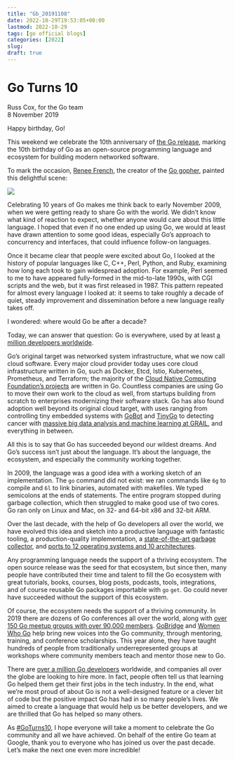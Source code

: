```yaml
---
title: "Gb_20191108"
date: 2022-10-29T19:53:05+08:00
lastmod: 2022-10-29
tags: [go official blogs]
categories: [2022]
slug:
draft: true
---
```


# Go Turns 10

Russ Cox, for the Go team  
8 November 2019

Happy birthday, Go!

This weekend we celebrate the 10th anniversary of [the Go release](https://opensource.googleblog.com/2009/11/hey-ho-lets-go.html), marking the 10th birthday of Go as an open-source programming language and ecosystem for building modern networked software.

To mark the occasion, [Renee French](https://twitter.com/reneefrench), the creator of the [Go gopher](https://blog.golang.org/gopher), painted this delightful scene:

![](https://go.dev/blog/10years/gopher10th-large.jpg)

Celebrating 10 years of Go makes me think back to early November 2009, when we were getting ready to share Go with the world. We didn’t know what kind of reaction to expect, whether anyone would care about this little language. I hoped that even if no one ended up using Go, we would at least have drawn attention to some good ideas, especially Go’s approach to concurrency and interfaces, that could influence follow-on languages.

Once it became clear that people were excited about Go, I looked at the history of popular languages like C, C++, Perl, Python, and Ruby, examining how long each took to gain widespread adoption. For example, Perl seemed to me to have appeared fully-formed in the mid-to-late 1990s, with CGI scripts and the web, but it was first released in 1987. This pattern repeated for almost every language I looked at: it seems to take roughly a decade of quiet, steady improvement and dissemination before a new language really takes off.

I wondered: where would Go be after a decade?

Today, we can answer that question: Go is everywhere, used by at least [a million developers worldwide](https://research.swtch.com/gophercount).

Go’s original target was networked system infrastructure, what we now call cloud software. Every major cloud provider today uses core cloud infrastructure written in Go, such as Docker, Etcd, Istio, Kubernetes, Prometheus, and Terraform; the majority of the [Cloud Native Computing Foundation’s projects](https://www.cncf.io/projects/) are written in Go. Countless companies are using Go to move their own work to the cloud as well, from startups building from scratch to enterprises modernizing their software stack. Go has also found adoption well beyond its original cloud target, with uses ranging from controlling tiny embedded systems with [GoBot](https://gobot.io/) and [TinyGo](https://tinygo.org/) to detecting cancer with [massive big data analysis and machine learning at GRAIL](https://medium.com/grail-eng/bigslice-a-cluster-computing-system-for-go-7e03acd2419b), and everything in between.

All this is to say that Go has succeeded beyond our wildest dreams. And Go’s success isn’t just about the language. It’s about the language, the ecosystem, and especially the community working together.

In 2009, the language was a good idea with a working sketch of an implementation. The `go` command did not exist: we ran commands like `6g` to compile and `6l` to link binaries, automated with makefiles. We typed semicolons at the ends of statements. The entire program stopped during garbage collection, which then struggled to make good use of two cores. Go ran only on Linux and Mac, on 32- and 64-bit x86 and 32-bit ARM.

Over the last decade, with the help of Go developers all over the world, we have evolved this idea and sketch into a productive language with fantastic tooling, a production-quality implementation, a [state-of-the-art garbage collector](https://blog.golang.org/ismmkeynote), and [ports to 12 operating systems and 10 architectures](https://go.dev/doc/install/source#introduction).

Any programming language needs the support of a thriving ecosystem. The open source release was the seed for that ecosystem, but since then, many people have contributed their time and talent to fill the Go ecosystem with great tutorials, books, courses, blog posts, podcasts, tools, integrations, and of course reusable Go packages importable with `go` `get`. Go could never have succeeded without the support of this ecosystem.

Of course, the ecosystem needs the support of a thriving community. In 2019 there are dozens of Go conferences all over the world, along with [over 150 Go meetup groups with over 90,000 members](https://www.meetup.com/pro/go). [GoBridge](https://golangbridge.org/) and [Women Who Go](https://medium.com/@carolynvs/www-loves-gobridge-ccb26309f667) help bring new voices into the Go community, through mentoring, training, and conference scholarships. This year alone, they have taught hundreds of people from traditionally underrepresented groups at workshops where community members teach and mentor those new to Go.

There are [over a million Go developers](https://research.swtch.com/gophercount) worldwide, and companies all over the globe are looking to hire more. In fact, people often tell us that learning Go helped them get their first jobs in the tech industry. In the end, what we’re most proud of about Go is not a well-designed feature or a clever bit of code but the positive impact Go has had in so many people’s lives. We aimed to create a language that would help us be better developers, and we are thrilled that Go has helped so many others.

As [#GoTurns10](https://twitter.com/search?q=%23GoTurns10), I hope everyone will take a moment to celebrate the Go community and all we have achieved. On behalf of the entire Go team at Google, thank you to everyone who has joined us over the past decade. Let’s make the next one even more incredible!